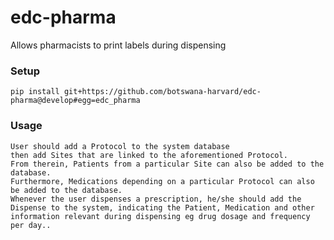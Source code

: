# edc-pharma
Allows pharmacists to print labels during dispensing


### Setup

    pip install git+https://github.com/botswana-harvard/edc-pharma@develop#egg=edc_pharma
    
### Usage
	
	User should add a Protocol to the system database
	then add Sites that are linked to the aforementioned Protocol.
	From therein, Patients from a particular Site can also be added to the 	database.
	Furthermore, Medications depending on a particular Protocol can also be added to the database. 
	Whenever the user dispenses a prescription, he/she should add the Dispense to the system, indicating the Patient, Medication and other information relevant during dispensing eg drug dosage and frequency per day..

